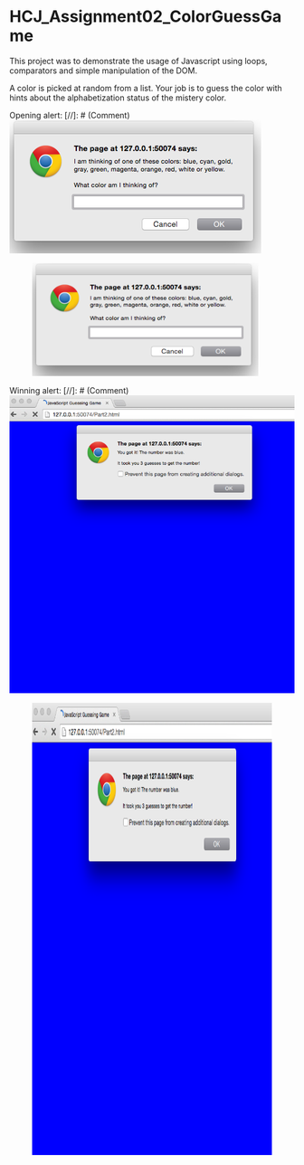 # HCJ_Assignment02_ColorGuessGame
This project was to demonstrate the usage of Javascript using loops, comparators
and simple manipulation of the DOM.

A color is picked at random from a list. Your job is to guess the color with
hints about the alphabetization status of the mistery color.

Opening alert:
[//]: # (Comment) ![openAlert](/openAlert.png)
<figure><img src="/openAlert.png" alt="image" width="400" height="200"></figure>

Winning alert:
[//]: # (Comment) ![winAlert](/winAlert.png)
<figure><img src="/winAlert.png" alt="winAlert" width="600"
height="800"></figure>
